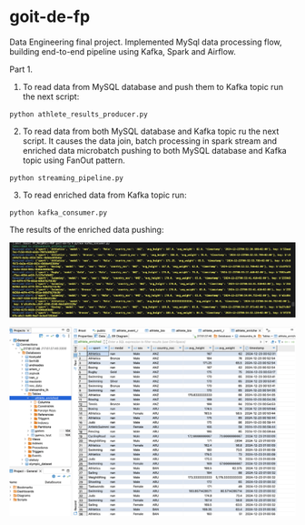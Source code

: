 # goit-de-fp

Data Engineering final project. Implemented MySql data processing flow, building end-to-end pipeline using Kafka, Spark and Airflow.

Part 1.

1. To read data from MySQL database and push them to Kafka topic run the next script:

```
python athlete_results_producer.py
```

2. To read data from both MySQL database and Kafka topic ru the next script. It causes the data join, batch processing in spark stream and enriched data microbatch pushing to both MySQL database and Kafka topic using FanOut pattern.

```
python streaming_pipeline.py
```

3. To read enriched data from Kafka topic run:

```
python kafka_consumer.py
```

The results of the enriched data pushing:

![kafka_consumer_data](screenshots/kafka_consumer.png)

![enriched_data_table](screenshots/enriched_data_table.png)
